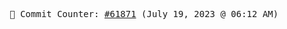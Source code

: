 <p align="center">
    <samp>
        📮 Commit Counter: <a href="https://github.com/Javascript-void0/Javascript-void0/commits/main">#61871</a> (July 19, 2023 @ 06:12 AM)
    </samp>
</p>
